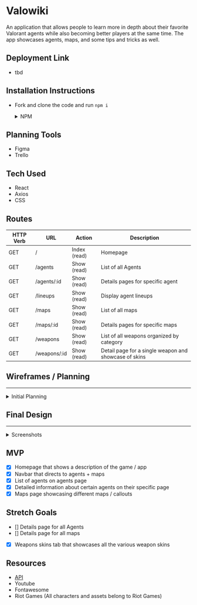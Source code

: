 # Valowiki

An application that allows people to learn more in depth about their favorite Valorant agents while also becoming better players at the same time. The app showcases agents, maps, and some tips and tricks as well. 

## Deployment Link
- tbd

## Installation Instructions
- Fork and clone the code and run `npm i` 
  <details>
    <summary> NPM </summary>

    - axios
    - react
    - react-dom
    - react-icons
    - react-player
    - react-router-dom

  </details>

## Planning Tools
* Figma
* Trello

## Tech Used
* React
* Axios
* CSS

## Routes
| **HTTP Verb**| **URL** |  **Action**| **Description**
|------------|-------------|------------|------------|
| GET        | /      | Index (read)  | Homepage
| GET         | /agents       |  Show (read) |  List of all Agents
| GET     | /agents/:id |  Show (read)    | Details pages for specific agent
| GET     | /lineups | Show (read) | Display agent lineups
| GET     | /maps | Show (read)    | List of all maps
| GET         | /maps/:id      | Show (read) |  Details pages for specific maps
| GET     | /weapons | Show (read)    | List of all weapons organized by category
| GET         | /weapons/:id      | Show (read) |  Detail page for a single weapon and showcase of skins

## Wireframes / Planning
---
<details>
    <summary>Initial Planning</summary>

![Home](./public/images/home.png)

![Agent-List](./public/images/agent-list.png)

![Sova](./public/images/sova.png)

![Brimstone](./public/images/brimstone.png)

![Viper](./public/images/viper.png)

![Sova lineup](./public/images/lineups.png)

</details>

## Final Design
---
<details>
    <summary>Screenshots</summary>

![Home](./public/images/final/homepage.jpg)

![Agent-List](./public/images/final/agents.jpg)

![Jett](./public/images/final/jett.jpg)

![Maps](./public/images/final/maps.jpg)

![Icebox](./public/images/final/icebox.jpg)

![Sova lineup](./public/images/final/lineups.png)

</details>

## MVP
- [X] Homepage that shows a description of the game / app 
- [X] Navbar that directs to agents + maps
- [X] List of agents on agents page 
- [X] Detailed information about certain agents on their specific page
- [X] Maps page showcasing different maps / callouts

## Stretch Goals
- [] Details page for all Agents
- [] Details page for all maps
- [X] Weapons skins tab that showcases all the various weapon skins

## Resources
    
- [API](https://dash.valorant-api.com/)
- Youtube
- Fontawesome
- Riot Games (All characters and assets belong to Riot Games)